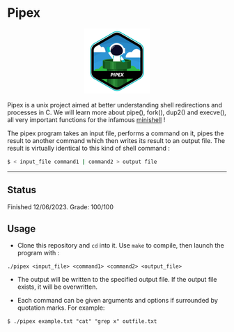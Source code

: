 # Pipex

<p align="center">
  <img src="https://github.com/ArenKae/ArenKae/blob/main/42%20badges/pipexe.png" alt="Pipex 42 project badge"/>
</p>

Pipex is a unix project aimed at better understanding shell redirections and processes in C. We will learn more about pipe(), fork(), dup2() and execve(), all very important functions for the infamous [minishell](https://github.com/ArenKae/minishell) !

The pipex program takes an input file, performs a command on it, pipes the result to another command which then writes its result to an output file. The result is virtually identical to this kind of shell command :
```bash
$ < input_file command1 | command2 > output file
```

---

## Status
Finished 12/06/2023. Grade: 100/100

## Usage
- Clone this repository and ```cd``` into it. Use ```make``` to compile, then launch the program with :
```
./pipex <input_file> <command1> <command2> <output_file>
```

- The output will be written to the specified output file. If the output file exists, it will be overwritten.

- Each command can be given arguments and options if surrounded by quotation marks. For example:
```
$ ./pipex example.txt "cat" "grep x" outfile.txt
```